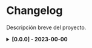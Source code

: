 # Changelog
Descripción breve del proyecto.

<details>
  <summary><strong>[0.0.0] - 2023-00-00 </strong></summary>

Esta es una descripcion breve del release que nos cuenta el enfoque del desarrollo.

### Nuevas caracteristicas 🔰
#### CRUD para usuarios:
- ✅ `POST v1/ruta/de/API` Descripción breve del cambio realizado. 
- ✅ `GET v1/ruta/de/API` Descripción breve del cambio realizado. 
- ✅ `PUT v1/ruta/de/API` Descripción breve del cambio realizado. 
- ✅ `DELETE v1/ruta/de/API` Descripción breve del cambio realizado. 
	 - 🔥 [`PR 789`](https://link-a-pr.com)   PR en el que se agregaron las características 


#### CRUD para PINs:
- ✅ `POST v1/ruta/de/API` Descripción breve del cambio realizado. 
- ✅ `GET v1/ruta/de/API` Descripción breve del cambio realizado. 
- ✅ `PUT v1/ruta/de/API` Descripción breve del cambio realizado. 
- ✅ `DELETE v1/ruta/de/API` Descripción breve del cambio realizado. 
	- 🔥 [`PR 790`](https://link-a-pr.com)   PR en el que se agregaron las características 



### Corrección de errores ❌

#### Incidencia al obtener elementos:
- ✅ `GET v1/ruta/de/API` Descripción breve del cambio realizado. 
	- 🔥 [`PR 790`](https://link-a-pr.com)   PR en el que se resolvieron las características 
</details>
